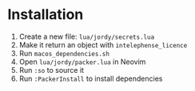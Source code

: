 # Installation

1. Create a new file: `lua/jordy/secrets.lua`
2. Make it return an object with `intelephense_licence`
3. Run `macos_dependencies.sh`
4. Open `lua/jordy/packer.lua` in Neovim
5. Run `:so` to source it
6. Run `:PackerInstall` to install dependencies
